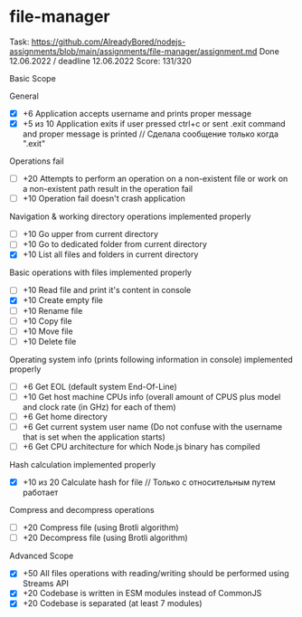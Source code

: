 # file-manager

Task: https://github.com/AlreadyBored/nodejs-assignments/blob/main/assignments/file-manager/assignment.md
Done 12.06.2022 / deadline 12.06.2022
Score: 131/320

Basic Scope

General

- [x] +6 Application accepts username and prints proper message
- [x] +5 из 10 Application exits if user pressed ctrl+c or sent .exit command and proper message is printed // Сделала сообщение только когда ".exit"

Operations fail

- [ ] +20 Attempts to perform an operation on a non-existent file or work on a non-existent path result in the operation fail
- [ ] +10 Operation fail doesn't crash application

Navigation & working directory operations implemented properly

- [ ] +10 Go upper from current directory
- [ ] +10 Go to dedicated folder from current directory
- [x] +10 List all files and folders in current directory

Basic operations with files implemented properly

- [ ] +10 Read file and print it's content in console
- [x] +10 Create empty file
- [ ] +10 Rename file
- [ ] +10 Copy file
- [ ] +10 Move file
- [ ] +10 Delete file

Operating system info (prints following information in console) implemented properly

- [ ] +6 Get EOL (default system End-Of-Line)
- [ ] +10 Get host machine CPUs info (overall amount of CPUS plus model and clock rate (in GHz) for each of them)
- [ ] +6 Get home directory
- [ ] +6 Get current system user name (Do not confuse with the username that is set when the application starts)
- [ ] +6 Get CPU architecture for which Node.js binary has compiled

Hash calculation implemented properly

- [x] +10 из 20 Calculate hash for file // Только с относительным путем работает

Compress and decompress operations

- [ ] +20 Compress file (using Brotli algorithm)
- [ ] +20 Decompress file (using Brotli algorithm)

Advanced Scope

- [x] +50 All files operations with reading/writing should be performed using Streams API
- [x] +20 Codebase is written in ESM modules instead of CommonJS
- [x] +20 Codebase is separated (at least 7 modules)
